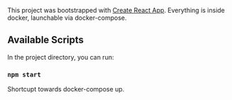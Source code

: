 This project was bootstrapped with [Create React App](https://github.com/facebook/create-react-app).
Everything is inside docker, launchable via docker-compose.

## Available Scripts

In the project directory, you can run:

### `npm start`

Shortcupt towards docker-compose up.
